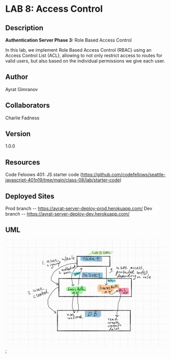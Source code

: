 # LAB 8: Access Control

## Description

**Authentication Server Phase 3:** Role Based Access Control

In this lab, we implement Role Based Access Control (RBAC) using an Access Control List (ACL), allowing to not only restrict access to routes for valid users, but also based on the individual permissions we give each user.

## Author

Ayrat Gimranov

## Collaborators

Charlie Fadness

## Version

1.0.0

## Resources

Code Feloows 401: JS starter code (https://github.com/codefellows/seattle-javascript-401n19/tree/main/class-08/lab/starter-code)

## Deployed Sites

Prod branch -- https://ayrat-server-deploy-prod.herokuapp.com/
Dev branch -- https://ayrat-server-deploy-dev.herokuapp.com/

## UML

![lab8](./img/lab8UML.png);
